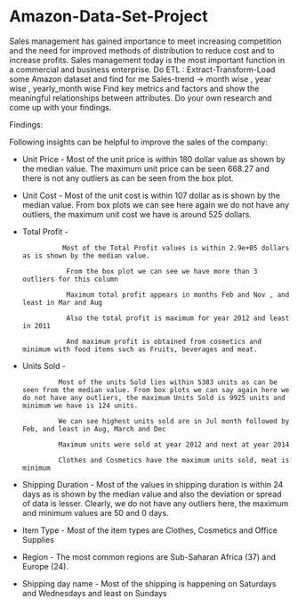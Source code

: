 # Amazon-Data-Set-Project
Sales management has gained importance to meet increasing competition and the need for improved methods of distribution to reduce cost and to increase profits. Sales management today is the most important function in a commercial and business enterprise.  Do ETL : Extract-Transform-Load some Amazon dataset and find for me Sales-trend -> month wise , year wise , yearly_month wise  Find key metrics and factors and show the meaningful relationships between attributes. Do your own research and come up with your findings.


Findings:

Following insights can be helpful to improve the sales of the company:
    

* Unit Price  - Most of the unit price is within 180 dollar value as shown by the median value. The maximum unit price can be seen 668.27  and there is not any outliers as can be seen from the box plot.


* Unit Cost - Most of the unit cost is within 107 dollar as is shown by the median value. From box plots we can see here again we do not have any outliers, the maximum unit cost we have is around 525 dollars.


* Total Profit - 

                Most of the Total Profit values is within 2.9e+05 dollars as is shown by the median value. 
       
                 From the box plot we can see we have more than 3 outliers for this column
           
                 Maximum total profit appears in months Feb and Nov , and least in Mar and Aug
                
                 Also the total profit is maximum for year 2012 and least in 2011
                    
                 And maximum profit is obtained from cosmetics and minimum with food items such as Fruits, beverages and meat.



* Units Sold - 

               Most of the units Sold lies within 5383 units as can be seen from the median value. From box plots we can say again here we do not have any outliers, the maximum Units Sold is 9925 units and minimum we have is 124 units.

               We can see highest units sold are in Jul month followed by Feb, and least in Aug, March and Dec
    
               Maximum units were sold at year 2012 and next at year 2014
    
               Clothes and Cosmetics have the maximum units sold, meat is minimum


* Shipping Duration - Most of the values in shipping duration is within 24 days as is shown by the median value and also the deviation or spread of data is lesser. Clearly, we do not have any outliers here, the maximum and minimum values are 50 and 0 days.


* Item Type - Most of the item types are Clothes, Cosmetics and Office Supplies


* Region - The most common regions are Sub-Saharan Africa (37) and Europe (24).


* Shipping day name - Most of the shipping is happening on Saturdays and Wednesdays and least on Sundays
